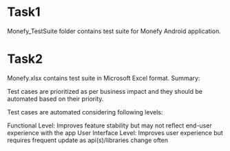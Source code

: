 # Task1
Monefy_TestSuite
folder contains test suite for Monefy Android application.

# Task2
Monefy.xlsx contains test suite in Microsoft Excel format. 
Summary:

Test cases are prioritized as per business impact and they should be automated based on their priority.

Test cases are automated considering following levels:

Functional Level: Improves feature stability but may not reflect end-user experience with the app
User Interface Level: Improves user experience but requires frequent update as api(s)/libraries change often
